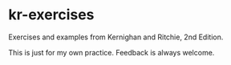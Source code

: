 # kr-exercises
Exercises and examples from Kernighan and Ritchie, 2nd Edition.

This is just for my own practice. Feedback is always welcome.
